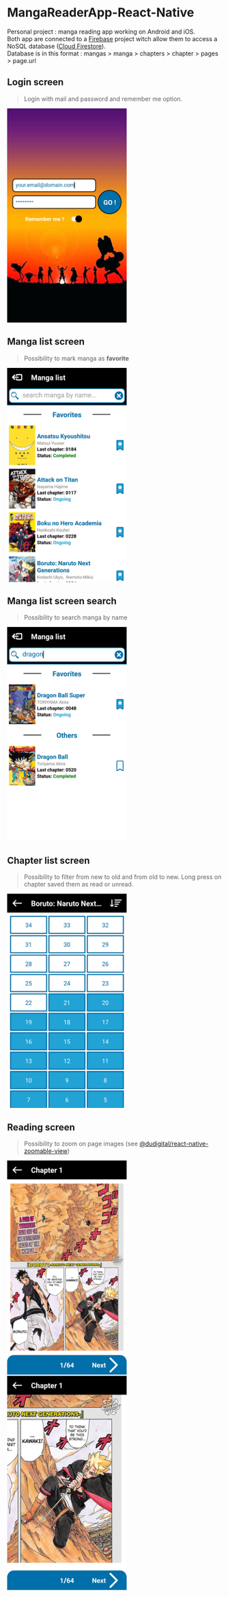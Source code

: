 # MangaReaderApp-React-Native
Personal project : manga reading app working on Android and iOS.  
Both app are connected to a [Firebase](https://firebase.google.com) project witch allow
 them to access a NoSQL database ([Cloud Firestore](https://firebase.google.com/products/firestore/)).  
Database is in this format : mangas > manga > chapters > chapter > pages > page.url

## Login screen
> Login with mail and password and remember me option.
<img src="./screenshots/mangareaderapp-login.jpg" width="280" height="500"/>

## Manga list screen
> Possibility to mark manga as **favorite**
<img src="./screenshots/mangareaderapp-mangalist.jpg" width="280" height="500"/>

## Manga list screen search 
> Possibility to search manga by name
<img src="./screenshots/mangareaderapp-mangalist-search.jpg" width="280" height="500"/>

## Chapter list screen
> Possibility to filter from new to old and from old to new.
> Long press on chapter saved them as read or unread.
<img src="./screenshots/mangareaderapp-chapterlist.jpg" width="280" height="500"/>

## Reading screen
> Possibility to zoom on page images (see 
[@dudigital/react-native-zoomable-view](https://github.com/DuDigital/react-native-zoomable-view))
<img src="./screenshots/mangareaderapp-reading.jpg" width="280" height="500"/>
<img src="./screenshots/mangareaderapp-reading-zoom.jpg" width="280" height="500"/>
